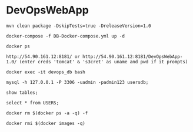 # DevOpsWebApp


    mvn clean package -DskipTests=true -DreleaseVersion=1.0
    
    docker-compose -f DB-Docker-compose.yml up -d

    docker ps
    
    http://54.90.161.12:8181/ or http://54.90.161.12:8181/DevOpsWebApp-1.0/ (enter creds 'tomcat' & 's3cret' as uname and pwd if it prompts)
   
    docker exec -it devops_db bash

    mysql -h 127.0.0.1 -P 3306 -uadmin -padmin123 usersdb;

    show tables;
    
    select * from USERS;
    
    docker rm $(docker ps -a -q) -f

    docker rmi $(docker images -q)

